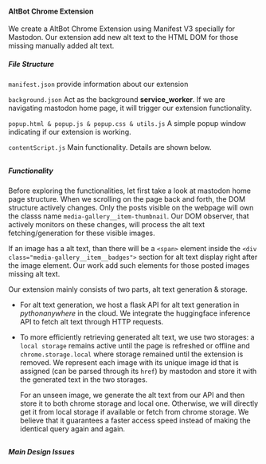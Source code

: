 #### AltBot Chrome Extension

We create a AltBot Chrome Extension using Manifest V3 specially for Mastodon. Our extension add new alt text to the HTML DOM for those missing manually added alt text.

##### File Structure

`manifest.json`  provide information about our extension

`background.json`  Act as the background **service_worker**. If we are navigating mastodon home page, it will trigger our extension  functionality.

`popup.html & popup.js & popup.css & utils.js` A simple popup window indicating if our extension is working.

`contentScript.js`  Main functionality. Details are shown below.

##

##### Functionality

Before exploring the functionalities, let first take a look at mastodon home page structure. When we scrolling on the page back and forth, the DOM structure actively changes. Only the posts visible on the webpage will own the classs name `media-gallery__item-thumbnail`. Our DOM observer, that actively monitors on these changes, will process the alt text fetching/generation for these visible images.

If an image has a alt text, than there will be a `<span>`  element inside the `<div class="media-gallery__item__badges">`  section for alt text display right after the image element. Our work add such elements for those posted images missing alt text.

Our extension mainly consists of two parts, alt text generation & storage. 

- For alt text generation, we host a flask API for alt text generation in *pythonanywhere*  in the cloud. We integrate the huggingface inference API to fetch alt text through HTTP requests.

- To more efficiently retrieving generated alt text, we use two storages: a `local storage` remains active until the page is refreshed or offline and `chrome.storage.local`  where storage remained until the extension is removed.  We represent each image with its unique image id that is assigned (can be parsed through its `href`) by mastodon and store it with the generated text in the two storages.

  For an unseen image, we generate the alt text from our API and then store it to both chrome storage and local one. Otherwise, we will directly get it from local storage if available or fetch from chrome storage. We believe that it guarantees a faster access speed instead of making the identical query again and again.

##

##### Main Design Issues









